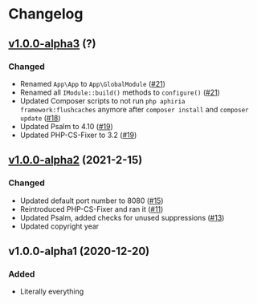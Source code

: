 # Changelog

## [v1.0.0-alpha3](https://github.com/aphiria/app/compare/v1.0.0-alpha2...v1.0.0-alpha3) (?)

### Changed

- Renamed `App\App` to `App\GlobalModule` ([#21](https://github.com/aphiria/app/pull/21))
- Renamed all `IModule::build()` methods to `configure()` ([#21](https://github.com/aphiria/app/pull/21))
- Updated Composer scripts to not run `php aphiria framework:flushcaches` anymore after `composer install` and `composer update` ([#18](https://github.com/aphiria/app/pull/18))
- Updated Psalm to 4.10 ([#19](https://github.com/aphiria/app/pull/19))
- Updated PHP-CS-Fixer to 3.2 ([#19](https://github.com/aphiria/app/pull/19))

## [v1.0.0-alpha2](https://github.com/aphiria/app/compare/v1.0.0-alpha1...v1.0.0-alpha2) (2021-2-15)

### Changed

- Updated default port number to 8080 ([#15](https://github.com/aphiria/app/pull/15))
- Reintroduced PHP-CS-Fixer and ran it ([#11](https://github.com/aphiria/app/pull/11))
- Updated Psalm, added checks for unused suppressions ([#13](https://github.com/aphiria/app/pull/13))
- Updated copyright year

## v1.0.0-alpha1 (2020-12-20)

### Added

- Literally everything
